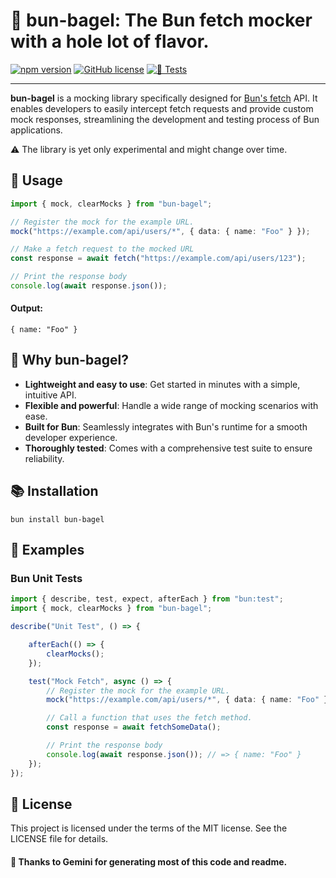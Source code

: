 # 🥯 bun-bagel: The Bun fetch mocker with a hole lot of flavor.

[![npm version](https://badge.fury.io/js/bun-bagel.svg)](https://www.npmjs.com/package/bun-bagel)
[![GitHub license](https://img.shields.io/github/license/DRFR0ST/bun-bagel)](https://github.com/DRFR0ST/bun-bagel/blob/main/LICENSE)
[![🧪 Tests](https://github.com/DRFR0ST/bun-bagel/actions/workflows/test.yml/badge.svg)](https://github.com/DRFR0ST/bun-bagel/actions/workflows/test.yml)

---

**bun-bagel** is a mocking library specifically designed for [Bun's fetch](https://bun.sh/guides/http/fetch) API. It enables developers to easily intercept fetch requests and provide custom mock responses, streamlining the development and testing process of Bun applications.

:warning: The library is yet only experimental and might change over time. 

## 📖 Usage

```ts
import { mock, clearMocks } from "bun-bagel";

// Register the mock for the example URL.
mock("https://example.com/api/users/*", { data: { name: "Foo" } });

// Make a fetch request to the mocked URL
const response = await fetch("https://example.com/api/users/123");

// Print the response body
console.log(await response.json());
```

#### Output:

```
{ name: "Foo" }
```

## 🚀 Why bun-bagel?

- **Lightweight and easy to use**: Get started in minutes with a simple, intuitive API.
- **Flexible and powerful**: Handle a wide range of mocking scenarios with ease.
- **Built for Bun**: Seamlessly integrates with Bun's runtime for a smooth developer experience.
- **Thoroughly tested**: Comes with a comprehensive test suite to ensure reliability.

## 📚 Installation

`bun install bun-bagel`

## 🧪 Examples

### Bun Unit Tests
```ts
import { describe, test, expect, afterEach } from "bun:test";
import { mock, clearMocks } from "bun-bagel";

describe("Unit Test", () => {

    afterEach(() => {
        clearMocks();
    });

    test("Mock Fetch", async () => {
        // Register the mock for the example URL.
        mock("https://example.com/api/users/*", { data: { name: "Foo" } });

        // Call a function that uses the fetch method.
        const response = await fetchSomeData();

        // Print the response body
        console.log(await response.json()); // => { name: "Foo" }
    });
});

```

## 📝 License
This project is licensed under the terms of the MIT license. See the LICENSE file for details.

#### 🤖 Thanks to Gemini for generating most of this code and readme.